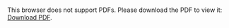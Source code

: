 <object data="assets/pdf/Masaru_Nakajima_Resume.pdf" type="application/pdf" width="700px" height="700px">
    <embed src="assets/pdf/Masaru_Nakajima_Resume.pdf">
        <p>This browser does not support PDFs. Please download the PDF to view it: <a href="assets/pdf/Masaru_Nakajima_Resume.pdf">Download PDF</a>.</p>
    </embed>
</object>
